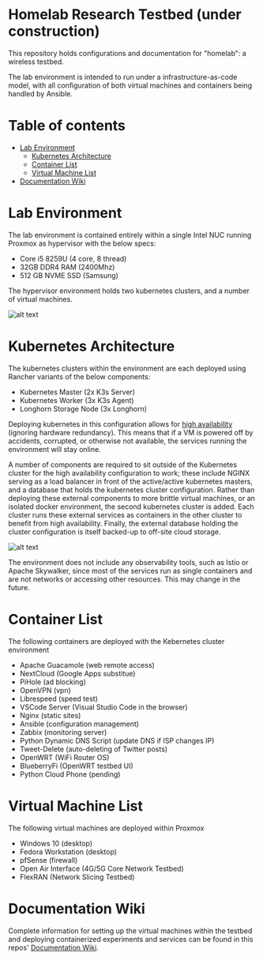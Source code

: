 # Homelab Research Testbed (under construction)
This repository holds configurations and documentation for "homelab": a wireless testbed. 

The lab environment is intended to run under a infrastructure-as-code model, with all configuration of both virtual machines and containers being handled by Ansible. 

Table of contents
=================

<!--ts-->
   * [Lab Environment](#lab-environment)
      * [Kubernetes Architecture](#kubernetes-architecture)
      * [Container List](#container-list)
      * [Virtual Machine List](#virtual-machine-list)
   * [Documentation Wiki](#documentation-wiki)
<!--te-->


Lab Environment
============

The lab environment is contained entirely within a single Intel NUC running Proxmox as hypervisor with the below specs: 

- Core i5 8259U (4 core, 8 thread)
- 32GB DDR4 RAM (2400Mhz)
- 512 GB NVME SSD (Samsung)

The hypervisor environment holds two kubernetes clusters, and a number of virtual machines.

![alt text](https://github.com/stevenplatt/homelab/blob/main/img/lab_topology.jpg?raw=true)

Kubernetes Architecture
============

The kubernetes clusters within the environment are each deployed using Rancher variants of the below components: 

- Kubernetes Master (2x K3s Server)
- Kubernetes Worker (3x K3s Agent)
- Longhorn Storage Node (3x Longhorn)

Deploying kubernetes in this configuration allows for [high availability](https://rancher.com/docs/k3s/latest/en/architecture/) (ignoring hardware redundancy). This means that if a VM is powered off by accidents, corrupted, or otherwise not available, the services running the environment will stay online. 

A number of components are required to sit outside of the Kubernetes cluster for the high availability configuration to work; these include NGINX serving as a load balancer in front of the active/active kubernetes masters, and a database that holds the kubernetes cluster configuration. Rather than deploying these external components to more brittle virtual machines, or an isolated docker environment, the second kubernetes cluster is added. Each cluster runs these external services as containers in the other cluster to benefit from high availability. Finally, the external database holding the cluster configuration is itself backed-up to off-site cloud storage.

![alt text](https://github.com/stevenplatt/homelab/blob/main/img/kubernetes_architecture.jpg?raw=true)

The environment does not include any observability tools, such as Istio or Apache Skywalker, since most of the services run as single containers and are not networks or accessing other resources. This may change in the future. 

Container List
============

The following containers are deployed with the Kebernetes cluster environment

- Apache Guacamole (web remote access)
- NextCloud (Google Apps substitue)
- PiHole (ad blocking)
- OpenVPN (vpn)
- Librespeed (speed test)
- VSCode Server (Visual Studio Code in the browser)
- Nginx (static sites)
- Ansible (configuration management)
- Zabbix (monitoring server)
- Python Dynamic DNS Script (update DNS if ISP changes IP)
- Tweet-Delete (auto-deleting of Twitter posts)
- OpenWRT (WiFi Router OS)
- BlueberryFi (OpenWRT testbed UI)
- Python Cloud Phone (pending)

Virtual Machine List
============

The following virtual machines are deployed within Proxmox

- Windows 10 (desktop)
- Fedora Workstation (desktop)
- pfSense (firewall)
- Open Air Interface (4G/5G Core Network Testbed)
- FlexRAN (Network Slicing Testbed)

Documentation Wiki
============

Complete information for setting up the virtual machines within the testbed and deploying containerized experiments and services can be found in this repos' [Documentation Wiki](https://github.com/stevenplatt/homelab/wiki).
